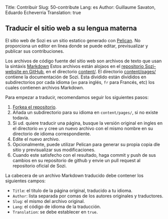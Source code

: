 Title: Contribuir
Slug: 50-contribute
Lang: es
Author: Guillaume Savaton, Eduardo Echeverria
Translation: true

Traducir el sitio web a su lengua materna
----------------------------------------------

El sitio web de Sozi es un sitio estatico generado con [Pelican](http://blog.getpelican.com/).
No proporciona un editor en línea donde se puede editar, previsualizar y publicar sus contribuciones.

Los archivos de código fuente del sitio web son archivos de texto que usan la sintáxis [Markdown](http://daringfireball.net/projects/markdown/syntax)
Estos archivos están alojaos en el [repositorio Sozi-website en GitHub](https://github.com/senshu/Sozi-website), en el directorio
[content/](https://github.com/senshu/Sozi-website/tree/master/content).
El directorio  [content/pages/](https://github.com/senshu/Sozi-website/tree/master/content/pages) contiene la documentación de Sozi.
Esta dividido están divididos en subdirectorios por cada idioma (`en` para inglés, `fr` para Francés, etc)
los cuales contienen archivos Markdown.

Para empezar a traducir, recomendamos seguir los siguientes pasos:

1. [Forkea el repositorio](https://github.com/senshu/Sozi-website/fork).
2. Añada un subdirectorio para su idioma en  `content/pages/`, si no existe todavía.
3. Si ud. quiere traducir una página, busque la versión original en ingles en el directorio `en` y cree un nuevo archivo con el mismo nombre en su directorio de idioma correspondiente.
4. Edite el nuevo archivo.
5. Opcionalmente, puede utilizar Pelican para generar su propia copia dle sitio y previsualizar sus modificaciones.
6. Cuando este satisfecho con el resultado, haga commit y push de sus cambios en su repositorio de github y envie un pull request al repositorio oficial de Sozi.

La cabecera de un archivo Markdown traducido debe contener los siguientes campos:

* `Title`: el titulo de la página original, traducido a tu idioma.
* `Author`: lista separada por comas de los autores originales y traductores.
* `Slug`: el mismo del archivo original.
* `Lang`: el código de idioma de la traducción.
* `Translation`: se debe establecer en `true`.
